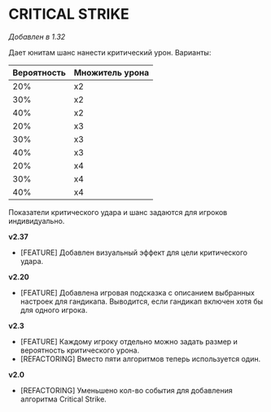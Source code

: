 # CRITICAL STRIKE

*Добавлен в 1.32*

Дает юнитам шанс нанести критический урон. Варианты:

| Вероятность | Множитель урона |
|-------------|-----------------|
| 20% | х2 |
| 30% | х2 |
| 40% | х2 |
| 20% | х3 | 
| 30% | х3 |
| 40% | х3 |
| 20% | х4 |
| 30% | х4 |
| 40% | х4 |

Показатели критического удара и шанс задаются для игроков индивидуально.

**v2.37**

* [FEATURE] Добавлен визуальный эффект для цели критического удара.

**v2.20**

* [FEATURE] Добавлена игровая подсказка с описанием выбранных настроек для гандикапа. Выводится, если гандикап включен хотя бы для одного игрока.

**v2.3**

* [FEATURE]	Каждому игроку отдельно можно задать размер и вероятность критического урона.
* [REFACTORING]	Вместо пяти алгоритмов теперь используется один.

**v2.0**

* [REFACTORING] Уменьшено кол-во события для добавления алгоритма Critical Strike.
